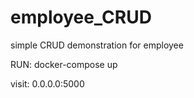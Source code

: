 # employee_CRUD
simple CRUD demonstration for employee

RUN:
docker-compose up

visit:
0.0.0.0:5000
